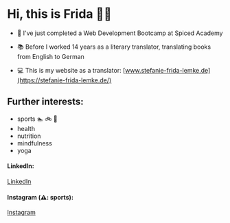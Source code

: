 # Hi, this is Frida 🏳️‍🌈


- 🌱 I've just completed a Web Development Bootcamp at Spiced Academy
  
- 📚 Before I worked 14 years as a literary translator, translating books from English to German
- 💻 This is my website as a translator: [www.stefanie-frida-lemke.de](https://stefanie-frida-lemke.de/)

## Further interests:
- sports 🏊 🚲 🏃 
- health
- nutrition
- mindfulness
- yoga

#### LinkedIn:
[LinkedIn](https://www.linkedin.com/in/frida-lemke)
  
#### Instagram (⚠️: sports):
[Instagram](https://www.instagram.com/frida_unterwegs/)




  

